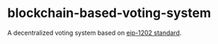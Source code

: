 # blockchain-based-voting-system
A decentralized voting system based on [eip-1202 standard](https://eips.ethereum.org/EIPS/eip-1202).
